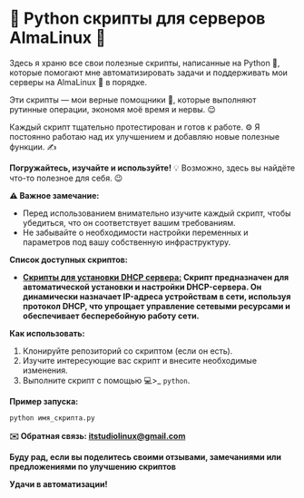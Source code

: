 # 🐍 Python скрипты для серверов AlmaLinux 🐧

Здесь я храню все свои полезные скрипты, написанные на Python 🐍, которые помогают мне автоматизировать задачи и поддерживать мои серверы на AlmaLinux 🚀 в порядке. 

Эти скрипты — мои верные помощники 💪, которые выполняют рутинные операции, экономя моё время и нервы. 😌

Каждый скрипт тщательно протестирован и готов к работе. ⚙️ Я постоянно работаю над их улучшением и добавляю новые полезные функции. ✍️

**Погружайтесь, изучайте и используйте!** 💡 Возможно, здесь вы найдёте что-то полезное для себя. 😉

**⚠️ Важное замечание:**

*   Перед использованием внимательно изучите каждый скрипт, чтобы убедиться, что он соответствует вашим требованиям.
*   Не забывайте о необходимости настройки переменных и параметров под вашу собственную инфраструктуру.

**Список доступных скриптов:**

*   **[Скрипты для установки DHCP сервера:](https://github.com/Dobrov-Ryzhov/AlmaLinux_Script/blob/main/python_scripts/install_dhcp.py) Скрипт предназначен для автоматической установки и настройки DHCP-сервера. Он динамически назначает IP-адреса устройствам в сети, используя протокол DHCP, что упрощает управление сетевыми ресурсами и обеспечивает бесперебойную работу сети.**

**Как использовать:**

1.  Клонируйте репозиторий со скриптом (если он есть).
2.  Изучите интересующие вас скрипт и внесите необходимые изменения.
3.  Выполните скрипт с помощью 💻>_ `python`.
   
**Пример запуска:**

```bash
python имя_скрипта.py
```
**✉️ Обратная связь: itstudiolinux@gmail.com**

**Буду рад, если вы поделитесь своими отзывами, замечаниями или предложениями по улучшению скриптов**

**Удачи в автоматизации!**
